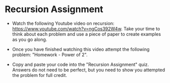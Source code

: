 # Recursion Assignment

- Watch the following Youtube video on recursion: https://www.youtube.com/watch?v=ngCos392W4w. Take your time to think about each problem and use a piece of paper to create examples as you go along.

- Once you have finished watching this video attempt the following problem: "Homework - Power of 2".

- Copy and paste your code into the "Recursion Assignment" quiz. Answers do not need to be perfect, but you need to show you attempted the problem for full credit.